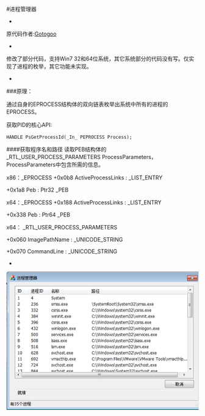 
#进程管理器

-

原代码作者:[Gotogoo](http://www.cnblogs.com/Gotogoo/p/5259047.html)

-

修改了部分代码，支持Win7 32和64位系统，其它系统部分的代码没有写。仅实现了进程的枚举，其它功能未实现。

-

###原理：

通过自身的EPROCESS结构体的双向链表枚举出系统中所有的进程的EPROCESS。

获取PID的核心API:

	HANDLE PsGetProcessId(_In_ PEPROCESS Process);


####获取程序名和路径
读取PEB结构体的_RTL_USER_PROCESS_PARAMETERS ProcessParameters，ProcessParameters中包含所需的信息。

x86：_EPROCESS
 +0x0b8 ActiveProcessLinks : _LIST_ENTRY

 +0x1a8 Peb              : Ptr32 _PEB

x64：_EPROCESS
 +0x188 ActiveProcessLinks : _LIST_ENTRY

 +0x338 Peb              : Ptr64 _PEB

x64： _RTL_USER_PROCESS_PARAMETERS

   +0x060 ImagePathName    : _UNICODE_STRING

   +0x070 CommandLine      : _UNICODE_STRING

-

![snatshot](snatshot.png)




